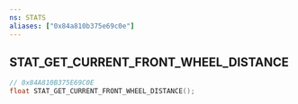 ```yaml
---
ns: STATS
aliases: ["0x84a810b375e69c0e"]
---
```

## STAT_GET_CURRENT_FRONT_WHEEL_DISTANCE

```c
// 0x84A810B375E69C0E
float STAT_GET_CURRENT_FRONT_WHEEL_DISTANCE();
```
